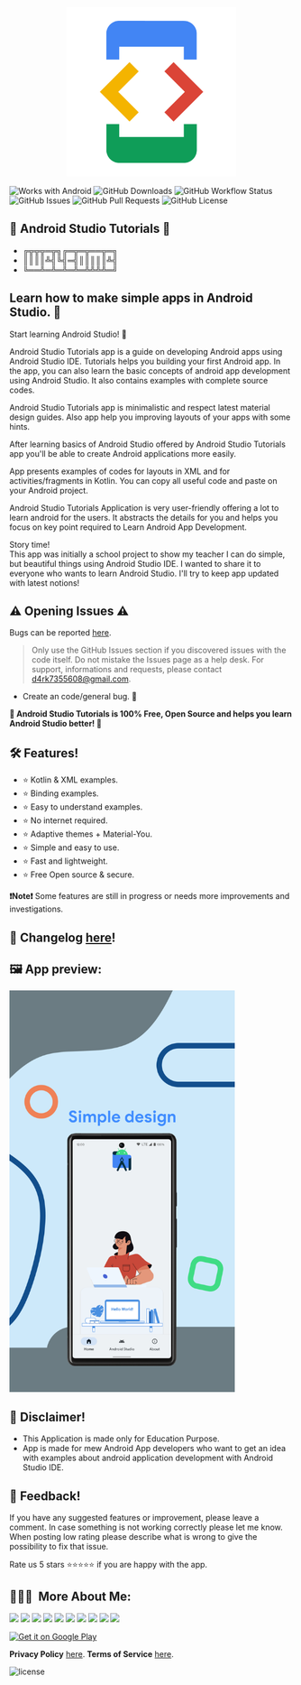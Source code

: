 <p align="center">
<img src="/app/src/main/play/listings/en-US/graphics/ic_launcher-playstore.png" width="300">
</p>

![Works with Android](https://img.shields.io/badge/Made%20for-Android-lime?style=for-the-badge&logo=android)
![GitHub Downloads](https://img.shields.io/github/downloads/D4rK7355608/com.d4rk.androidtutorials/total?color=green&style=for-the-badge&logo=github)
![GitHub Workflow Status](https://img.shields.io/github/workflow/status/D4rK7355608/com.d4rk.androidtutorials/Android%20CI/master?style=for-the-badge&logo=github)
![GitHub Issues](https://img.shields.io/github/issues/D4rK7355608/com.d4rk.androidtutorials?style=for-the-badge&logo=github)
![GitHub Pull Requests](https://img.shields.io/github/issues-pr/D4rK7355608/com.d4rk.androidtutorials?style=for-the-badge&logo=github)
![GitHub License](https://img.shields.io/github/license/D4rK7355608/com.d4rk.androidtutorials?style=for-the-badge&logo=github)

## 📱 Android Studio Tutorials 📱

- ╔╦╦╦═╦╗╔═╦═╦══╦═╗
- ║║║║╩╣╚╣═╣║║║║║╩╣
- ╚══╩═╩═╩═╩═╩╩╩╩═╝

## Learn how to make simple apps in Android Studio. 📱

Start learning Android Studio! 📱

Android Studio Tutorials app is a guide on developing Android apps using Android Studio IDE. Tutorials helps you building your first Android app. In the app, you can also learn the basic concepts of android app development using Android Studio. It also contains examples with complete source codes.

Android Studio Tutorials app is minimalistic and respect latest material design guides. Also app help you improving layouts of your apps with some hints.

After learning basics of Android Studio offered by Android Studio Tutorials app you'll be able to create Android applications more easily.

App presents examples of codes for layouts in XML and for activities/fragments in Kotlin. You can copy all useful code and paste on your Android project.

Android Studio Tutorials Application is very user-friendly offering a lot to learn android for the users. It abstracts the details for you and helps you focus on key point required to Learn Android App Development.

Story time! \
This app was initially a school project to show my teacher I can do simple, but beautiful things using Android Studio IDE. I wanted to share it to everyone who wants to learn Android Studio. I'll try to keep app updated with latest notions!

## ⚠ Opening Issues ⚠

Bugs can be reported [here](https://github.com/D4rK7355608/com.d4rk.androidtutorials/issues).

> Only use the GitHub Issues section if you discovered issues with the code itself. Do not mistake the Issues page as a help desk.
> For support, informations and requests, please contact <d4rk7355608@gmail.com>.

- Create an code/general bug.  🐞

__🖤 Android Studio Tutorials is 100% Free, Open Source and helps you learn Android Studio better! 🖤__

## 🛠️ Features!
- ⭐️ Kotlin & XML examples.
- ⭐️ Binding examples.
- ⭐️ Easy to understand examples.
- ⭐️ No internet required.
- ⭐️ Adaptive themes + Material-You.
- ⭐️ Simple and easy to use.
- ⭐️ Fast and lightweight.
- ⭐️ Free Open source & secure.

__❗Note❗__ Some features are still in progress or needs more improvements and investigations.

## 📝 Changelog [here](https://raw.githubusercontent.com/D4rK7355608/com.d4rk.androidtutorials/master/CHANGELOG.md)!

## 🖼️ App preview:

<img src="/app/src/main/play/listings/en-US/graphics/phone-screenshots/1-screenshot_main.png"  width="400">

## 🛑 Disclaimer!
- This Application is made only for Education Purpose.
- App is made for mew Android App developers who want to get an idea with examples about android application development with Android Studio IDE.

## 💬 Feedback!
If you have any suggested features or improvement, please leave a comment. In case something is not working correctly please let me know. When posting low rating please describe what is wrong to give the possibility to fix that issue.

Rate us 5 stars ⭐⭐⭐⭐⭐ if you are happy with the app.

## 👨🏻‍💻 &nbsp;More About Me:
<a href="mailto:d4rk7355608@gmail.com"><img src="https://img.shields.io/badge/d4rk7355608@gmail.com-red?style=for-the-badge&logo=gmail&logoColor=white"/></a>
<a href="https://developers.google.com/profile/u/D4rK7355608"><img src="https://img.shields.io/badge/Android%20Developers-white?style=for-the-badge&logo=android"/></a>
<a href="https://forum.xda-developers.com/m/d4rk7355608.10095012/"><img src="https://img.shields.io/badge/XDA%20Developers-grey?style=for-the-badge&logo=xdadevelopers"/></a>
<a href="https://www.deviantart.com/d4rk7355608"><img src="https://img.shields.io/badge/DeviantArt-default?style=for-the-badge&logo=deviantart&logoColor=white"/></a>
<a href="https://gamejolt.com/@D4rK_S-A-D"><img src="https://img.shields.io/badge/GameJolt-grey?style=for-the-badge&logo=gamejolt&logoColor=white"/></a>
<a href="https://patreon.com/D4rK7355608"><img src="https://img.shields.io/endpoint.svg?url=https%3A%2F%2Fshieldsio-patreon.vercel.app%2Fapi%3Fusername%3DD4rK7355608%26type%3Dpatrons&style=for-the-badge"/></a>
<a href="https://www.paypal.me/d4rkmichaeltutorials"><img src="https://img.shields.io/badge/Paypal-white?style=for-the-badge&logo=paypal"/></a>
<a href="https://twitter.com/D4rK7355608/"><img src="https://img.shields.io/twitter/follow/D4rK7355608?color=blue&label=Twitter&logo=Twitter&style=for-the-badge"/></a>
<a href="https://www.youtube.com/c/D4rK7355608/"><img src="https://img.shields.io/youtube/channel/subscribers/UCLDi-rmSRry0pNL-oVvGJAw?color=darkred&label=D4rK&logo=youtube&logoColor=darkred&style=for-the-badge"/></a>
<a href="https://github.com/D4rK7355608/"><img src="https://img.shields.io/github/followers/D4rK7355608?color=white&logo=GitHub&style=for-the-badge"/></a>

[<img src="https://raw.githubusercontent.com/steverichey/google-play-badge-svg/master/img/en_get.svg" alt="Get it on Google Play" height="90">](https://play.google.com/store/apps/details?id=com.d4rk.androidtutorials)

__Privacy Policy__ [here](https://sites.google.com/view/d4rk7355608/more/apps/privacy-policy).
__Terms of Service__ [here](https://sites.google.com/view/d4rk7355608/more/apps/terms-of-service).

![license](https://imgur.com/QQlcEVT.png)